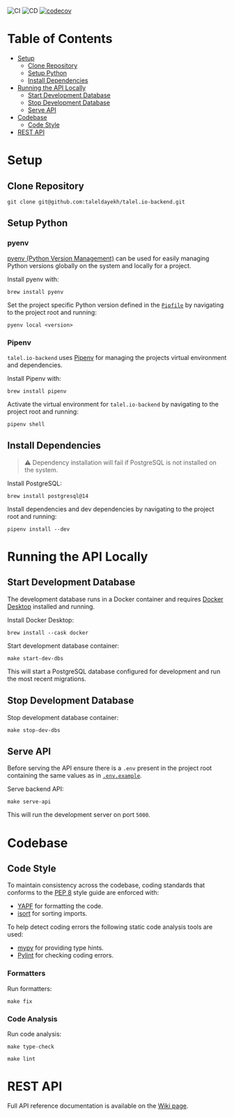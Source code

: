 ![CI](https://github.com/taleldayekh/talel.io-backend/workflows/CI/badge.svg) ![CD](https://github.com/taleldayekh/talel.io-backend/workflows/CD/badge.svg) [![codecov](https://codecov.io/gh/taleldayekh/talel.io-backend/branch/develop/graph/badge.svg)](https://codecov.io/gh/taleldayekh/talel.io-backend)

# Table of Contents

- [Setup](#setup)
  - [Clone Repository](#clone-repository)
  - [Setup Python](#setup-python)
  - [Install Dependencies](#install-dependencies)
- [Running the API Locally](#running-the-api-locally)
  - [Start Development Database](#start-development-database)
  - [Stop Development Database](#stop-development-database)
  - [Serve API](#serve-api)
- [Codebase](#codebase)
  - [Code Style](#code-style)
- [REST API](#rest-api)

# Setup

## Clone Repository

```shell
git clone git@github.com:taleldayekh/talel.io-backend.git
```

## Setup Python

### pyenv

[pyenv (Python Version Management)](https://github.com/pyenv/pyenv) can be used for easily managing Python versions globally on the system and locally for a project.

Install pyenv with:

```shell
brew install pyenv
```

Set the project specific Python version defined in the [`Pipfile`](https://github.com/taleldayekh/talel.io-backend/blob/develop/Pipfile) by navigating to the project root and running:

```shell
pyenv local <version>
```

### Pipenv

`talel.io-backend` uses [Pipenv](https://github.com/pypa/pipenv) for managing the projects virtual environment and dependencies.

Install Pipenv with:

```shell
brew install pipenv
```

Activate the virtual environment for `talel.io-backend` by navigating to the project root and running:

```shell
pipenv shell
```

## Install Dependencies

> ⚠️ Dependency installation will fail if PostgreSQL is not installed on the system.

Install PostgreSQL:

```shell
brew install postgresql@14
```

Install dependencies and dev dependencies by navigating to the project root and running:

```shell
pipenv install --dev
```

# Running the API Locally

## Start Development Database

The development database runs in a Docker container and requires [Docker Desktop](https://docs.docker.com/desktop/) installed and running.

Install Docker Desktop:

```shell
brew install --cask docker
```

Start development database container:

```shell
make start-dev-dbs
```

This will start a PostgreSQL database configured for development and run the most recent migrations.

## Stop Development Database

Stop development database container:

```shell
make stop-dev-dbs
```

## Serve API

Before serving the API ensure there is a `.env` present in the project root containing the same values as in [`.env.example`](https://github.com/taleldayekh/talel.io-backend/blob/develop/.env.example).

Serve backend API:

```shell
make serve-api
```

This will run the development server on port `5000`.

# Codebase

## Code Style

To maintain consistency across the codebase, coding standards that conforms to the [PEP 8](https://peps.python.org/pep-0008/) style guide are enforced with:

- [YAPF](https://github.com/google/yapf) for formatting the code.
- [isort](https://github.com/PyCQA/isort) for sorting imports.

To help detect coding errors the following static code analysis tools are used:

- [mypy](https://github.com/python/mypy) for providing type hints.
- [Pylint](https://github.com/pylint-dev/pylint) for checking coding errors.

### Formatters

Run formatters:

```shell
make fix
```

### Code Analysis

Run code analysis:

```shell
make type-check
```

```shell
make lint
```

# REST API

Full API reference documentation is available on the [Wiki page](https://github.com/taleldayekh/talel.io-backend/wiki/REST-API).
